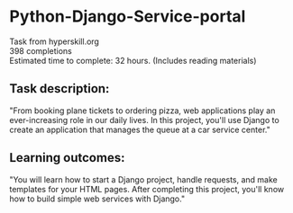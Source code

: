 # Python-Django-Service-portal

Task from hyperskill.org <br/>
398 completions <br/>
Estimated time to complete: 32 hours. (Includes reading materials)
 
## Task description:

"From booking plane tickets to ordering pizza, web applications play an ever-increasing role in our 
daily lives. In this project, you'll use Django to create an application that manages the queue at a car service center."

## Learning outcomes:

"You will learn how to start a Django project, handle requests, and make templates for your HTML pages. After completing this project, you'll know how to build simple web services with Django."

